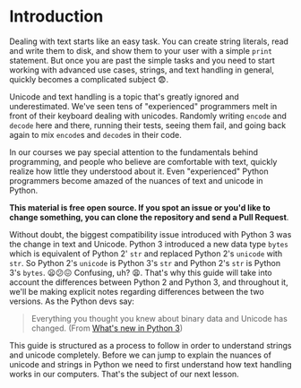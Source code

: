 # Introduction

Dealing with text starts like an easy task. You can create string literals, read and write them to disk, and show them to your user with a simple `print` statement. But once you are past the simple tasks and you need to start working with advanced use cases, strings, and text handling in general, quickly becomes a complicated subject 😨.

Unicode and text handling is a topic that's greatly ignored and underestimated. We've seen tens of "experienced" programmers melt in front of their keyboard dealing with unicodes. Randomly writing `encode` and `decode` here and there, running their tests, seeing them fail, and going back again to mix `encode`s and `decode`s in their code.

In our courses we pay special attention to the fundamentals behind programming, and people who believe are comfortable with text, quickly realize how little they understood about it. Even "experienced" Python programmers become amazed of the nuances of text and unicode in Python.

**This material is free open source. If you spot an issue or you'd like to change something, you can clone the repository and send a Pull Request**.

Without doubt, the biggest compatibility issue introduced with Python 3 was the change in text and Unicode. Python 3 introduced a new data type `bytes` which is equivalent of Python 2' `str` and replaced Python 2's `unicode` with `str`. So Python 2's `unicode` is Python 3's `str` and Python 2's `str` is Python 3's `bytes`. 😦😕😖 Confusing, uh? 😩. That's why this guide will take into account the differences between Python 2 and Python 3, and throughout it, we'll be making explicit notes regarding differences between the two versions. As the Python devs say:

> Everything you thought you knew about binary data and Unicode has changed. (From [What's new in Python 3](https://docs.python.org/3.0/whatsnew/3.0.html))

This guide is structured as a process to follow in order to understand strings and unicode completely. Before we can jump to explain the nuances of unicode and strings in Python we need to first understand how text handling works in our computers. That's the subject of our next lesson.
